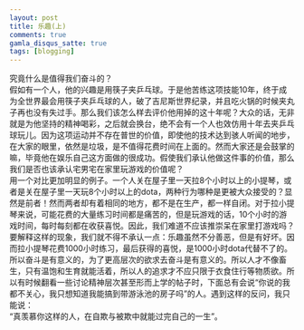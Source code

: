 ```yaml
---
layout: post
title: 乐趣(上)
comments: true
gamla_disqus_satte: true
tags: [blogging]
---
```

究竟什么是值得我们奋斗的？<br>
假如有一个人，他的兴趣是用筷子夹乒乓球。于是他苦练这项技能10年，终于成为全世界最会用筷子夹乒乓球的人，破了吉尼斯世界纪录，并且吃火锅的时候夹丸子再也没有失过手。那么我们该怎么样去评价他用掉的这十年呢？大众的话，无非就是为他坚持的精神喝彩，之后就会换台，绝不会有一个人也效仿用十年去夹乒乓球玩儿。因为这项运动并不存在普世的价值，即使他的技术达到骇人听闻的地步，在大家的眼里，依然是垃圾，是不值得花费时间在上面的。然而大家还是会鼓掌的嘛，毕竟他在娱乐自己这方面做的很成功。假使我们承认他做这件事的价值，那么我们是否也该承认宅男宅在家里玩游戏的价值呢？<br>
用一个对比更加明显的例子。一个人关在屋子里一天拉8个小时以上的小提琴，或者是关在屋子里一天玩8个小时以上的dota，两种行为哪种是更被大众接受的？显然是前者！然而两者却有着相同的地方，都不是在生产，都一样自闭。对于拉小提琴来说，可能花费的大量练习时间都是痛苦的，但是玩游戏的话，10个小时的游戏时间，每时每刻都在收获喜悦。因此，我们难道不应该推崇呆在家里打游戏吗？要解释这样的现象，我们就不得不承认一点：乐趣虽然不分善恶，但是有好坏。因而拉小提琴花费1000小时练习，最后获得的喜悦，是1000小时dota代替不了的。所以奋斗是有意义的，为了更高层次的欲求去奋斗是有意义的。所以人才不像畜生，只有温饱和生育就能活着，所以人的追求才不应只限于衣食住行等物质欲。所以有时候翻看一些讨论精神层次甚至形而上学的帖子时，下面总有会说“你说的我都不关心，我只想知道我能搞到带游泳池的房子吗”的人。遇到这样的反问，我只能说：<br>
“真羡慕你这样的人，在自欺与被欺中就能过完自己的一生”。
